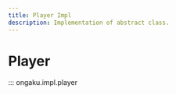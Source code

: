 ```yaml
---
title: Player Impl
description: Implementation of abstract class.
---
```


# Player

::: ongaku.impl.player
